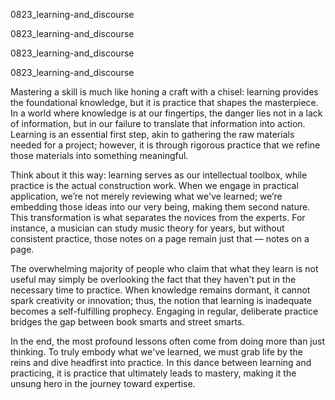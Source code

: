 
0823_learning-and_discourse


0823_learning-and_discourse


0823_learning-and_discourse


0823_learning-and_discourse

Mastering a skill is much like honing a craft with a chisel: learning provides the foundational knowledge, but it is practice that shapes the masterpiece. In a world where knowledge is at our fingertips, the danger lies not in a lack of information, but in our failure to translate that information into action. Learning is an essential first step, akin to gathering the raw materials needed for a project; however, it is through rigorous practice that we refine those materials into something meaningful.

Think about it this way: learning serves as our intellectual toolbox, while practice is the actual construction work. When we engage in practical application, we’re not merely reviewing what we've learned; we’re embedding those ideas into our very being, making them second nature. This transformation is what separates the novices from the experts. For instance, a musician can study music theory for years, but without consistent practice, those notes on a page remain just that — notes on a page.

The overwhelming majority of people who claim that what they learn is not useful may simply be overlooking the fact that they haven't put in the necessary time to practice. When knowledge remains dormant, it cannot spark creativity or innovation; thus, the notion that learning is inadequate becomes a self-fulfilling prophecy. Engaging in regular, deliberate practice bridges the gap between book smarts and street smarts.

In the end, the most profound lessons often come from doing more than just thinking. To truly embody what we've learned, we must grab life by the reins and dive headfirst into practice. In this dance between learning and practicing, it is practice that ultimately leads to mastery, making it the unsung hero in the journey toward expertise.